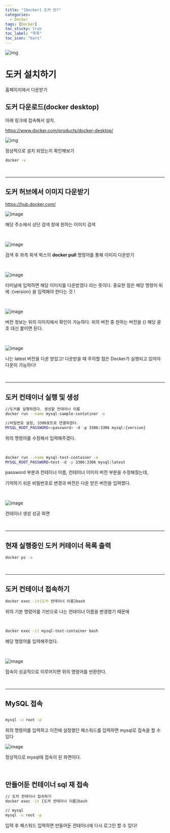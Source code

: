 ```yaml
---
title: "[Docker] 도커 란?"
categories:
  - Docker
tags: [Docker]
toc_sticky: true
toc_label: "목록"
toc_icon: "bars"
---
```


![img](https://mblogthumb-phinf.pstatic.net/MjAxNzA0MTFfMjIy/MDAxNDkxOTIwOTA0NDIz.OixMjEJC1MWVlM_jFn-ELElnHT8ueLeGYX3yxRz0fRYg.IzQlW_BpIgBUlXUlKcd1ZsZMC1LYcCc48X_Ia_aIdtog.PNG.complusblog/%EB%8F%84%EC%BB%A4.png?type=w800)

# 도커 설치하기

홈페이지에서 다운받기

## **도커 다운로드(docker desktop)**

아래 링크에 접속해서 설치.

https://www.docker.com/products/docker-desktop/

![img](https://blog.kakaocdn.net/dn/dWGUip/btr1IKu6cGy/sNDaJA7cJMVIpQmp47QBy1/img.png)

정상적으로 설치 되었는지 확인해보기

```bash
docker -v
```

<br>
<hr>

## 도커 허브에서 이미지 다운받기

https://hub.docker.com/

![image](https://github.com/solfany/solfany.github.io/assets/123814718/d0775555-00b1-433d-b584-1d07fc5aeb3e)

해당 주소에서 상단 검색 창에 원하는 이미지 검색

<br>

![image](https://github.com/solfany/solfany.github.io/assets/123814718/94483bc0-517e-4c11-8e44-66e4377010b2)

검색 후 좌측 회색 박스의 **docker pull** 명령어를 통해 이미지 다운받기

<br>

![image](https://github.com/solfany/solfany.github.io/assets/123814718/20fc5722-d5e0-4887-b2f6-b12d373aa1b4)

터미널에 입력하면 해당 이미지를 다운받겠다 라는 뜻이다.
중요한 점은 해당 명령어 뒤에 :{version} 을 입력해야 한다는 것 !

<br>

![image](https://github.com/solfany/solfany.github.io/assets/123814718/b1256c5e-bb2d-4783-ad57-284d7995ac0f)

버전 정보는 위의 이미지에서 확인이 가능하다.
위의 버전 중 원하는 버전을 {} 해당 괄호 대신 붙이면 된다.

<br>

![image](https://github.com/solfany/solfany.github.io/assets/123814718/042f8dda-c3c4-455d-8f22-20a2dbe43a16)

나는 latest 버전을 다운 받았고!
다운받을 때 주의할 점은 Docker가 실행되고 있어야 다운이 가능하다!

<br>
<hr>

## 도커 컨테이너 실행 및 생성

```bash
//도커를 실행하겠다. 생성할 컨테이너 이름
docker run --name mysql-sample-contatiner -e

//비밀번호 설정, 3306포트로 연결하겠다.
MYSQL_ROOT_PASSWORD=<password> -d -p 3306:3306 mysql:{version}
```

위의 명령어를 수정해서 입력해주겠다.

<br>

```bash
docker run --name mysql-test-container -e
MYSQL_ROOT_PASSWORD=test -d -p 3306:3306 mysql:latest
```

password 부분과 컨테이너 이름, 컨테이너 이미지 버전 부분을 수정해줬는데,

기억하기 쉬운 비밀번호로 변경과 버전은 다운 받은 버전을 입력했다.

<br>

![image](https://github.com/solfany/solfany.github.io/assets/123814718/8e038738-4d43-4b09-8751-f625a6686a04)

컨테이너 생성 성공 화면

<br>
<hr>

## 현재 실행중인 도커 커테이너 목록 출력

```bash
docker ps -a
```

<br>
<hr>

## 도커 컨테이너 접속하기

```bash
docker exec -it{도커 컨테이너 이름}bash

```

위의 기본 명령어를 기반으로 나는 컨테이너 이름을 변경했기 때문에

<br>

```bash
docker exec -it mysql-test-container bash
```

해당 명령어를 입력해주었다.

<br>

![image](https://github.com/solfany/solfany.github.io/assets/123814718/d50c3330-9e9d-4185-bf10-5447f4d51a52)

접속이 성공적으로 이루어지면 위의 명령어를 반환한다.

<br>
<hr>

## MySQL 접속

```bash

mysql -u root -p
```

위의 명령어를 입력하고 이전에 설정했던 패스워드를 입력하면 mysql로 접속을 할 수 있다

![image](https://github.com/solfany/solfany.github.io/assets/123814718/30455b2c-52a9-4e65-bc1f-d554ef61b8d0)

정상적으로 mysql에 접속이 된 화면이다.

<br>

## 만들어둔 컨테이너 sql 재 접속

```bash
// 도커 컨테이너 접속하기
docker exec -it {도커 컨테이너 이름}bash

// mysql
mysql -u root -p
```

입력 후 패스워드 입력하면 만들어둔 컨테이너에 다시 로그인 할 수 있다!
